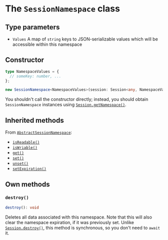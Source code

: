 # The `SessionNamespace` class

## Type parameters

- `Values`
  A map of `string` keys to JSON-serializable values which will be accessible
  within this namespace

## Constructor

```typescript
type NamespaceValues = {
  // someKey: number, ...
};

new SessionNamespace<NamespaceValues>(session: Session<any, NamespaceValues>, name: string)
```

You shouldn't call the constructor directly; instead, you should obtain `SessionNamespace` instances
using [`Session.getNamespace()`](02-session.md#getnamespace).


## Inherited methods

From [`AbstractSessionNamespace`](01-abstract-session-namespace.md):
- [`isReadable()`](01-abstract-session-namespace.md#isreadable)
- [`isWriable()`](01-abstract-session-namespace.md#iswritable)
- [`get()`](01-abstract-session-namespace.md#get)
- [`set()`](01-abstract-session-namespace.md#set)
- [`unset()`](01-abstract-session-namespace.md#unset)
- [`setExpiration()`](01-abstract-session-namespace.md#setexpiration)

## Own methods

### `destroy()`

```typescript
destroy(): void
```

Deletes all data associated with this namespace. Note that this will also clear
the namespace expiration, if it was previously set. Unlike [`Session.destroy()`](02-session.md#destroy),
this method is synchronous, so you don't need to `await` it.
